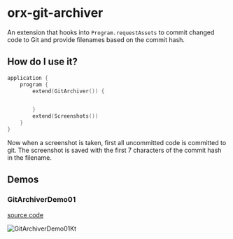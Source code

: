 # orx-git-archiver

An extension that hooks into `Program.requestAssets` to commit
changed code to Git and provide filenames based on the commit hash.

## How do I use it?

```kotlin
application {
    program {
        extend(GitArchiver()) {


        }
        extend(Screenshots())
    }
}
```
Now when a screenshot is taken, first all uncommitted code is committed to git.
The screenshot is saved with the first 7 characters of the commit hash in the filename.
<!-- __demos__ -->
## Demos
### GitArchiverDemo01
[source code](src/demo/kotlin/GitArchiverDemo01.kt)

![GitArchiverDemo01Kt](https://raw.githubusercontent.com/openrndr/orx/media/orx-jvm/orx-git-archiver/images/GitArchiverDemo01Kt.png)
